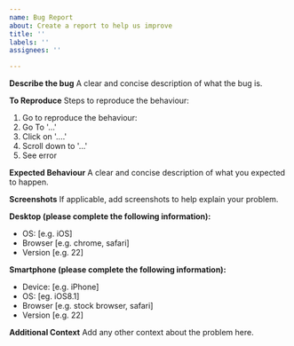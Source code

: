 ```yaml
---
name: Bug Report
about: Create a report to help us improve
title: ''
labels: ''
assignees: ''

---
```


**Describe the bug**
A clear and concise description of what the bug is.

**To Reproduce**
Steps to reproduce the behaviour:
1. Go to reproduce the behaviour:
2. Go To '...'
3. Click on '....'
4. Scroll down to '...'
5. See error

**Expected Behaviour**
A clear and concise description of what you expected to happen.

**Screenshots**
If applicable, add screenshots to help explain your problem.

**Desktop (please complete the following information):**
- OS: [e.g. iOS]
- Browser [e.g. chrome, safari]
- Version [e.g. 22]

**Smartphone (please complete the following information):**
- Device: [e.g. iPhone]
- OS: [eg. iOS8.1]
- Browser [e.g. stock browser, safari]
- Version [e.g. 22]

**Additional Context**
Add any other context about the problem here.
